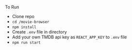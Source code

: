 To Run

- Clone repo
- `cd /movie-browser`
- `npm install`
- Create `.env` file in directory
- Add your own TMDB api key as `REACT_APP_KEY` to `.env` file
- `npm run start`
